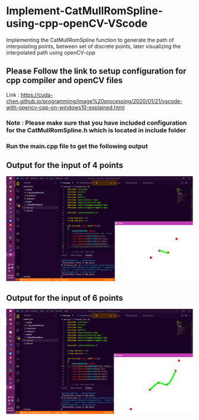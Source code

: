 # Implement-CatMullRomSpline-using-cpp-openCV-VScode
Implementing the CatMullRomSpline function to generate the path of interpolating points, between set of discrete points, later visualizing the interpolated path using openCV-cpp

## Please Follow the link to setup configuration for cpp compiler and openCV files 
Link : https://cuda-chen.github.io/programming/image%20processing/2020/01/21/vscode-with-opencv-cpp-on-windows10-explained.html

### Note : Please make sure that you have included configuration for the CatMullRomSpline.h which is located in include folder

### Run the main.cpp file to get the following output

## Output for the input of 4 points
![4-point](https://raw.githubusercontent.com/SatyamOzaR/Implement-CatMullRomSpline-using-cpp-openCV-VScode/master/4_input_points.png)

## Output for the input of 6 points
![6-point](https://raw.githubusercontent.com/SatyamOzaR/Implement-CatMullRomSpline-using-cpp-openCV-VScode/master/6_input_points.png)
